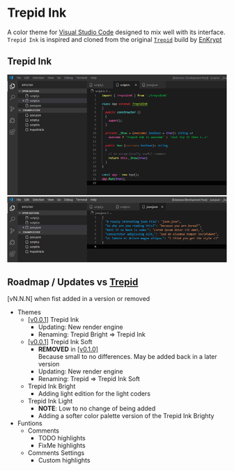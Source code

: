 #  Trepid Ink

A color theme for [Visual Studio Code](https://code.visualstudio.com/) designed to mix well with its interface.  
`Trepid Ink` is inspired and cloned from the original [`Trepid`](https://github.com/EnKrypt/Trepid) build by [EnKrypt](https://github.com/EnKrypt/)

## Trepid Ink  
![Trepid Ink](./images/TrepidInk010.png)  
![Trepid Ink](./images/TrepidInk010j.png)  

## Roadmap / Updates vs [Trepid](https://github.com/EnKrypt/Trepid)
[vN.N.N] when fist added in a version or removed

- Themes
  - [[v0.0.1]](https://github.com/SqueebleInk/VSC-THM-TrepidInk/blob/master/CHANGELOG.md#v001---21022020---initial-release) Trepid Ink
    - Updating: New render engine
    - Renaming: Trepid Bright => Trepid Ink
  - [[v0.0.1]](https://github.com/SqueebleInk/VSC-THM-TrepidInk/blob/master/CHANGELOG.md#v001---21022020---initial-release) Trepid Ink Soft
    - **REMOVED** in [[v0.1.0]](https://github.com/SqueebleInk/VSC-THM-TrepidInk/releases/tag/v0.1.0)  
      Because small to no differences. May be added back in a later version
    - Updating: New render engine
    - Renaming: Trepid => Trepid Ink Soft
  - Trepid Ink Bright
    - Adding light edition for the light coders 
  - Trepid Ink Light
    - **NOTE**: Low to no change of being added
    - Adding a softer color palette version of the Trepid Ink Brighty
- Funtions
  - Comments
    - TODO highlights
    - FixMe highlights
  - Comments Settings
    - Custom highlights